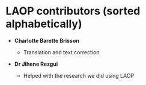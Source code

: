# LAOP contributors (sorted alphabetically)

* **Charlotte Barette Brisson**
    * Translation and text correction

* **Dr Jihene Rezgui**
    * Helped with the research we did using LAOP